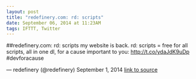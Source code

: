 ```yaml
---
layout: post
title: "redefinery.com: rd: scripts"
date: September 06, 2014 at 11:23AM
tags: IFTTT, Twitter
---
```

##redefinery.com: rd: scripts
my website is back. rd: scripts = free for all scripts, all in one dl, for a cause important to you: http://t.co/ydaJdK9uDp #devforacause

— redefinery (@redefinery) September 1, 2014
[link to source](http://ift.tt/1lMtn7f) 
